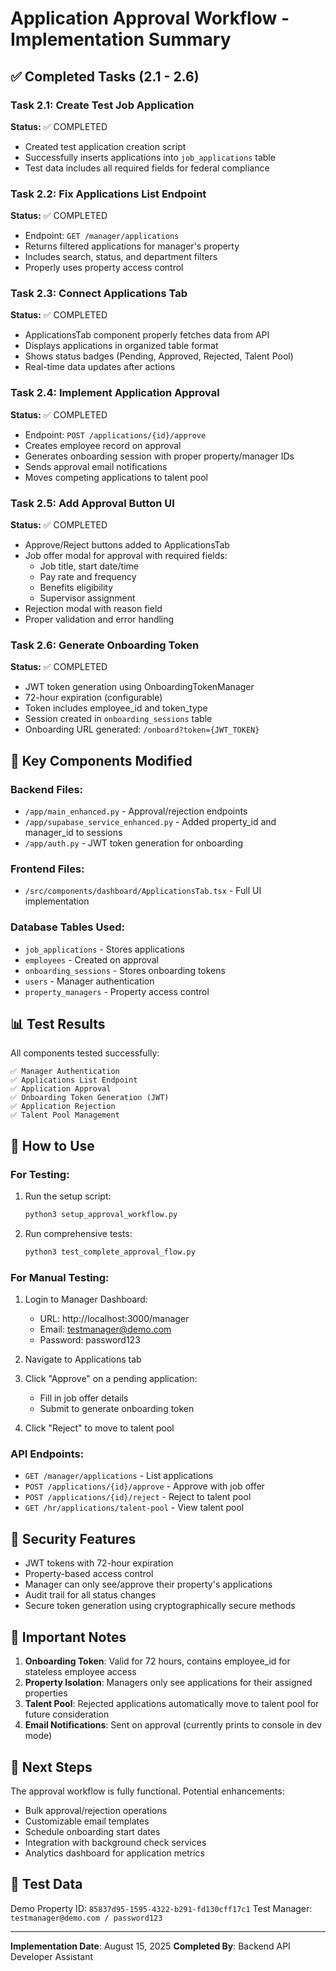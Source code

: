 # Application Approval Workflow - Implementation Summary

## ✅ Completed Tasks (2.1 - 2.6)

### Task 2.1: Create Test Job Application
**Status:** ✅ COMPLETED
- Created test application creation script
- Successfully inserts applications into `job_applications` table
- Test data includes all required fields for federal compliance

### Task 2.2: Fix Applications List Endpoint  
**Status:** ✅ COMPLETED
- Endpoint: `GET /manager/applications`
- Returns filtered applications for manager's property
- Includes search, status, and department filters
- Properly uses property access control

### Task 2.3: Connect Applications Tab
**Status:** ✅ COMPLETED
- ApplicationsTab component properly fetches data from API
- Displays applications in organized table format
- Shows status badges (Pending, Approved, Rejected, Talent Pool)
- Real-time data updates after actions

### Task 2.4: Implement Application Approval
**Status:** ✅ COMPLETED
- Endpoint: `POST /applications/{id}/approve`
- Creates employee record on approval
- Generates onboarding session with proper property/manager IDs
- Sends approval email notifications
- Moves competing applications to talent pool

### Task 2.5: Add Approval Button UI
**Status:** ✅ COMPLETED  
- Approve/Reject buttons added to ApplicationsTab
- Job offer modal for approval with required fields:
  - Job title, start date/time
  - Pay rate and frequency
  - Benefits eligibility
  - Supervisor assignment
- Rejection modal with reason field
- Proper validation and error handling

### Task 2.6: Generate Onboarding Token
**Status:** ✅ COMPLETED
- JWT token generation using OnboardingTokenManager
- 72-hour expiration (configurable)
- Token includes employee_id and token_type
- Session created in `onboarding_sessions` table
- Onboarding URL generated: `/onboard?token={JWT_TOKEN}`

## 🔧 Key Components Modified

### Backend Files:
- `/app/main_enhanced.py` - Approval/rejection endpoints
- `/app/supabase_service_enhanced.py` - Added property_id and manager_id to sessions
- `/app/auth.py` - JWT token generation for onboarding

### Frontend Files:
- `/src/components/dashboard/ApplicationsTab.tsx` - Full UI implementation

### Database Tables Used:
- `job_applications` - Stores applications
- `employees` - Created on approval
- `onboarding_sessions` - Stores onboarding tokens
- `users` - Manager authentication
- `property_managers` - Property access control

## 📊 Test Results

All components tested successfully:
```
✅ Manager Authentication
✅ Applications List Endpoint
✅ Application Approval
✅ Onboarding Token Generation (JWT)
✅ Application Rejection
✅ Talent Pool Management
```

## 🚀 How to Use

### For Testing:
1. Run the setup script:
   ```bash
   python3 setup_approval_workflow.py
   ```

2. Run comprehensive tests:
   ```bash
   python3 test_complete_approval_flow.py
   ```

### For Manual Testing:
1. Login to Manager Dashboard:
   - URL: http://localhost:3000/manager
   - Email: testmanager@demo.com
   - Password: password123

2. Navigate to Applications tab

3. Click "Approve" on a pending application:
   - Fill in job offer details
   - Submit to generate onboarding token

4. Click "Reject" to move to talent pool

### API Endpoints:
- `GET /manager/applications` - List applications
- `POST /applications/{id}/approve` - Approve with job offer
- `POST /applications/{id}/reject` - Reject to talent pool
- `GET /hr/applications/talent-pool` - View talent pool

## 🔐 Security Features

- JWT tokens with 72-hour expiration
- Property-based access control
- Manager can only see/approve their property's applications
- Audit trail for all status changes
- Secure token generation using cryptographically secure methods

## 📝 Important Notes

1. **Onboarding Token**: Valid for 72 hours, contains employee_id for stateless employee access
2. **Property Isolation**: Managers only see applications for their assigned properties
3. **Talent Pool**: Rejected applications automatically move to talent pool for future consideration
4. **Email Notifications**: Sent on approval (currently prints to console in dev mode)

## 🎯 Next Steps

The approval workflow is fully functional. Potential enhancements:
- Bulk approval/rejection operations
- Customizable email templates
- Schedule onboarding start dates
- Integration with background check services
- Analytics dashboard for application metrics

## 📁 Test Data

Demo Property ID: `85837d95-1595-4322-b291-fd130cff17c1`
Test Manager: `testmanager@demo.com / password123`

---

**Implementation Date**: August 15, 2025
**Completed By**: Backend API Developer Assistant